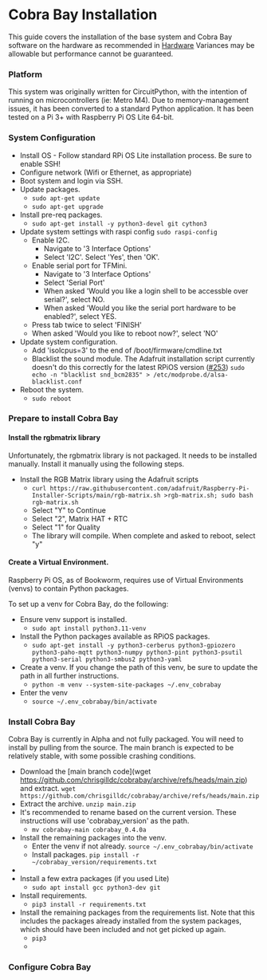 # Cobra Bay Installation

This guide covers the installation of the base system and Cobra Bay software on the hardware as recommended in [Hardware](HARDWARE.md)
Variances may be allowable but performance cannot be guaranteed.

### Platform

This system was originally written for CircuitPython, with the intention of running on microcontrollers (ie: Metro M4). Due to
memory-management issues, it has been converted to a standard Python application. It has been tested on a Pi 3+ with 
Raspberry Pi OS Lite 64-bit.

### System Configuration
* Install OS - Follow standard RPi OS Lite installation process. Be sure to enable SSH!
* Configure network (Wifi or Ethernet, as appropriate)
* Boot system and login via SSH.
* Update packages.
  * ```sudo apt-get update```
  * ```sudo apt-get upgrade```
* Install pre-req packages.
  * ```sudo apt-get install -y python3-devel git cython3```
* Update system settings with raspi config ```sudo raspi-config```
  * Enable I2C.
    * Navigate to '3 Interface Options'
    * Select 'I2C'. Select 'Yes', then 'OK'.
  * Enable serial port for TFMini.
    * Navigate to '3 Interface Options'
    * Select 'Serial Port'
    * When asked 'Would you like a login shell to be accessble over serial?', select NO.
    * When asked 'Would you like the serial port hardware to be enabled?', select YES.
  * Press tab twice to select 'FINISH'
  * When asked 'Would you like to reboot now?', select 'NO'
* Update system configuration.
  * Add 'isolcpus=3' to the end of /boot/firmware/cmdline.txt
  * Blacklist the sound module. The Adafruit installation script currently doesn't do this correctly for the latest RPiOS version ([#253](https://github.com/adafruit/Raspberry-Pi-Installer-Scripts/issues/253))
  ```sudo echo -n "blacklist snd_bcm2835" > /etc/modprobe.d/alsa-blacklist.conf```
* Reboot the system.
  * ```sudo reboot```

### Prepare to install Cobra Bay

#### Install the rgbmatrix library
Unfortunately, the rgbmatrix library is not packaged. It needs to be installed manually. Install it manually using the following steps.
* Install the RGB Matrix library using the Adafruit scripts
  * ```curl https://raw.githubusercontent.com/adafruit/Raspberry-Pi-Installer-Scripts/main/rgb-matrix.sh >rgb-matrix.sh; sudo bash rgb-matrix.sh```
  * Select "Y" to Continue
  * Select "2", Matrix HAT + RTC
  * Select "1" for Quality
  * The library will compile. When complete and asked to reboot, select "y"

#### Create a Virtual Environment.

Raspberry Pi OS, as of Bookworm, requires use of Virtual Environments (venvs) to contain Python packages.

To set up a venv for Cobra Bay, do the following:
* Ensure venv support is installed.
  * ```sudo apt install python3.11-venv```
* Install the Python packages available as RPiOS packages.
  * ```sudo apt-get install -y python3-cerberus python3-gpiozero python3-paho-mqtt python3-numpy python3-pint python3-psutil python3-serial python3-smbus2 python3-yaml```
* Create a venv. If you change the path of this venv, be sure to update the path in all further instructions.
  * ```python -m venv --system-site-packages ~/.env_cobrabay```
* Enter the venv
  * ```source ~/.env_cobrabay/bin/activate```


### Install Cobra Bay

Cobra Bay is currently in Alpha and not fully packaged. You will need to install by pulling from the source. The main
branch is expected to be relatively stable, with some possible crashing conditions.
* Download the [main branch code](wget https://github.com/chrisgilldc/cobrabay/archive/refs/heads/main.zip) and extract.
  ```wget https://github.com/chrisgilldc/cobrabay/archive/refs/heads/main.zip```
* Extract the archive.
  ```unzip main.zip```
* It's recommended to rename based on the current version. These instructions will use 'cobrabay_version' as the path.
  * ```mv cobrabay-main cobrabay_0.4.0a```
* Install the remaining packages into the venv.
  * Enter the venv if not already. ```source ~/.env_cobrabay/bin/activate```
  * Install packages. ```pip install -r ~/cobrabay_version/requirements.txt```
* 
* Install a few extra packages (if you used Lite)
  * ```sudo apt install gcc python3-dev git```
* Install requirements.
  * ```pip3 install -r requirements.txt```
* Install the remaining packages from the requirements list. Note that this includes the packages already installed from
the system packages, which should have been included and not get picked up again.
  * ```pip3```
  * 

### Configure Cobra Bay
